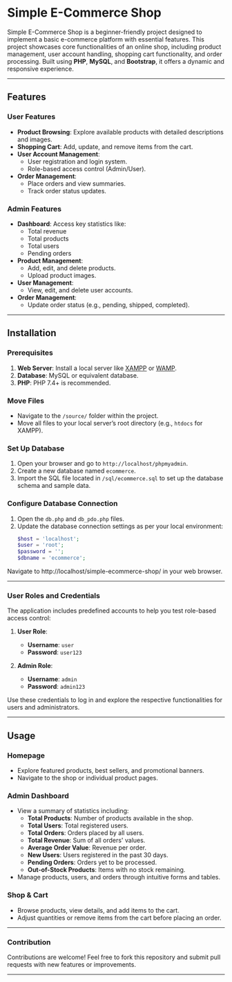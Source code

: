 # Simple E-Commerce Shop

Simple E-Commerce Shop is a beginner-friendly project designed to implement a basic e-commerce platform with essential features. This project showcases core functionalities of an online shop, including product management, user account handling, shopping cart functionality, and order processing. Built using **PHP**, **MySQL**, and **Bootstrap**, it offers a dynamic and responsive experience.

---

## Features

### **User Features**
- **Product Browsing**: Explore available products with detailed descriptions and images.
- **Shopping Cart**: Add, update, and remove items from the cart.
- **User Account Management**:
  - User registration and login system.
  - Role-based access control (Admin/User).
- **Order Management**:
  - Place orders and view summaries.
  - Track order status updates.

### **Admin Features**
- **Dashboard**: Access key statistics like:
  - Total revenue
  - Total products
  - Total users
  - Pending orders
- **Product Management**:
  - Add, edit, and delete products.
  - Upload product images.
- **User Management**:
  - View, edit, and delete user accounts.
- **Order Management**:
  - Update order status (e.g., pending, shipped, completed).

---

## Installation

### **Prerequisites**
1. **Web Server**: Install a local server like [XAMPP](https://www.apachefriends.org/) or [WAMP](https://www.wampserver.com/).
2. **Database**: MySQL or equivalent database.
3. **PHP**: PHP 7.4+ is recommended.
   
### **Move Files**
- Navigate to the `/source/` folder within the project.
- Move all files to your local server’s root directory (e.g., `htdocs` for XAMPP).

### **Set Up Database**
1. Open your browser and go to `http://localhost/phpmyadmin`.
2. Create a new database named `ecommerce`.
3. Import the SQL file located in `/sql/ecommerce.sql` to set up the database schema and sample data.

### **Configure Database Connection**
1. Open the `db.php` and `db_pdo.php` files.
2. Update the database connection settings as per your local environment:
   ```php
   $host = 'localhost';
   $user = 'root';
   $password = '';
   $dbname = 'ecommerce';

Navigate to http://localhost/simple-ecommerce-shop/ in your web browser.

---

### **User Roles and Credentials**

The application includes predefined accounts to help you test role-based access control:

1. **User Role**:
   - **Username**: `user`
   - **Password**: `user123`

2. **Admin Role**:
   - **Username**: `admin`
   - **Password**: `admin123`

Use these credentials to log in and explore the respective functionalities for users and administrators.

---

## Usage

### **Homepage**
- Explore featured products, best sellers, and promotional banners.
- Navigate to the shop or individual product pages.

### **Admin Dashboard**
- View a summary of statistics including:
  - **Total Products**: Number of products available in the shop.
  - **Total Users**: Total registered users.
  - **Total Orders**: Orders placed by all users.
  - **Total Revenue**: Sum of all orders' values.
  - **Average Order Value**: Revenue per order.
  - **New Users**: Users registered in the past 30 days.
  - **Pending Orders**: Orders yet to be processed.
  - **Out-of-Stock Products**: Items with no stock remaining.
- Manage products, users, and orders through intuitive forms and tables.

### **Shop & Cart**
- Browse products, view details, and add items to the cart.
- Adjust quantities or remove items from the cart before placing an order.

---

### **Contribution**
Contributions are welcome! Feel free to fork this repository and submit pull requests with new features or improvements.

---
